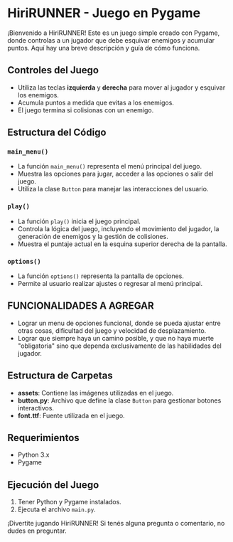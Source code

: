 # HiriRUNNER - Juego en Pygame

¡Bienvenido a HiriRUNNER! Este es un juego simple creado con Pygame, donde controlas a un jugador que debe esquivar enemigos y acumular puntos. Aquí hay una breve descripción y guía de cómo funciona.

## Controles del Juego

- Utiliza las teclas **izquierda** y **derecha** para mover al jugador y esquivar los enemigos.
- Acumula puntos a medida que evitas a los enemigos.
- El juego termina si colisionas con un enemigo.

## Estructura del Código

### `main_menu()`
- La función `main_menu()` representa el menú principal del juego.
- Muestra las opciones para jugar, acceder a las opciones o salir del juego.
- Utiliza la clase `Button` para manejar las interacciones del usuario.

### `play()`
- La función `play()` inicia el juego principal.
- Controla la lógica del juego, incluyendo el movimiento del jugador, la generación de enemigos y la gestión de colisiones.
- Muestra el puntaje actual en la esquina superior derecha de la pantalla.

### `options()`
- La función `options()` representa la pantalla de opciones.
- Permite al usuario realizar ajustes o regresar al menú principal.


## FUNCIONALIDADES A AGREGAR
- Lograr un menu de opciones funcional, donde se pueda ajustar entre otras cosas, dificultad del juego y velocidad de desplazamiento.
- Lograr que siempre haya un camino posible, y que no haya muerte "obligatoria" sino que dependa exclusivamente de las habilidades del jugador.


## Estructura de Carpetas
- **assets**: Contiene las imágenes utilizadas en el juego.
- **button.py**: Archivo que define la clase `Button` para gestionar botones interactivos.
- **font.ttf**: Fuente utilizada en el juego.

## Requerimientos
- Python 3.x
- Pygame

## Ejecución del Juego
1. Tener Python y Pygame instalados.
2. Ejecuta el archivo `main.py`.

¡Divertite jugando HiriRUNNER! Si tenés alguna pregunta o comentario, no dudes en preguntar.

